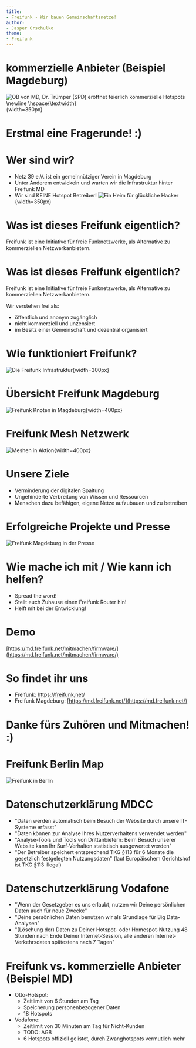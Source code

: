 ```yaml
---
title:
- Freifunk - Wir bauen Gemeinschaftsnetze!
author:
- Jasper Orschulko
theme:
- Freifunk
---
```

# kommerzielle Anbieter (Beispiel Magdeburg)

![OB von MD, Dr. Trümper (SPD) eröffnet feierlich kommerzielle Hotspots \newline \hspace{\textwidth}](images/commercial_hotspots.png){width=350px}

# Erstmal eine Fragerunde! :)

# Wer sind wir?
- Netz 39 e.V. ist ein gemeinnütziger Verein in Magdeburg
- Unter Anderem entwickeln und warten wir die Infrastruktur hinter Freifunk MD   
- Wir sind KEINE Hotspot Betreiber!
![Ein Heim für glückliche Hacker](images/netz39.jpg){width=350px}

# Was ist dieses Freifunk eigentlich?
Freifunk ist eine Initiative für freie Funknetzwerke, als Alternative zu kommerziellen Netzwerkanbietern.

# Was ist dieses Freifunk eigentlich?
Freifunk ist eine Initiative für freie Funknetzwerke, als Alternative zu kommerziellen Netzwerkanbietern.

Wir verstehen frei als:

- öffentlich und anonym zugänglich
- nicht kommerziell und unzensiert
- im Besitz einer Gemeinschaft und dezentral organisiert

# Wie funktioniert Freifunk?
![Die Freifunk Infrastruktur](images/howffworks.png){width=300px}

# Übersicht Freifunk Magdeburg
![Freifunk Knoten in Magdeburg](images/mapmd.png){width=400px}

# Freifunk Mesh Netzwerk
![Meshen in Aktion](images/mapmashdetail.png){width=400px}

# Unsere Ziele
- Verminderung der digitalen Spaltung
- Ungehinderte Verbreitung von Wissen und Ressourcen
- Menschen dazu befähigen, eigene Netze aufzubauen und zu betreiben

# 

# Erfolgreiche Projekte und Presse
![Freifunk Magdeburg in der Presse](images/press.png)

# Wie mache ich mit / Wie kann ich helfen?
- Spread the word!
- Stellt euch Zuhause einen Freifunk Router hin!
- Helft mit bei der Entwicklung!

# Demo
[https://md.freifunk.net/mitmachen/firmware/](https://md.freifunk.net/mitmachen/firmware/)

# So findet ihr uns
- Freifunk: [https://freifunk,net/](https://freifunk.net/)
- Freifunk Magdeburg: [https://md.freifunk.net/](https://md.freifunk.net/)



# Danke fürs Zuhören und Mitmachen! :)

# Freifunk Berlin Map
![Freifunk in Berlin](images/ffmapberlin.png)

# Datenschutzerklärung MDCC
- "Daten werden automatisch beim Besuch der Website durch unsere IT-Systeme erfasst"
- "Daten können zur Analyse Ihres Nutzerverhaltens verwendet werden"
- "Analyse-Tools und Tools von Drittanbietern: Beim Besuch unserer Website kann Ihr Surf-Verhalten statistisch ausgewertet werden"
- "Der Betreiber speichert entsprechend TKG §113 für 6 Monate die gesetzlich festgelegten Nutzungsdaten" (laut Europäischem Gerichtshof ist TKG §113 illegal)

# Datenschutzerklärung Vodafone
- "Wenn der Gesetzgeber es uns erlaubt, nutzen wir Deine persönlichen Daten auch für neue Zwecke"
- "Deine persönlichen Daten benutzen wir als Grundlage für Big Data-Analysen"
- "(Löschung der) Daten zu Deiner Hotspot- oder Homespot-Nutzung 48 Stunden nach Ende Deiner Internet-Session, alle anderen Internet-Verkehrsdaten spätestens nach 7 Tagen"

# Freifunk vs. kommerzielle Anbieter (Beispiel MD)
- Otto-Hotspot:
    - Zeitlimit von 6 Stunden am Tag
    - Speicherung personenbezogener Daten
    - 18 Hotspots
- Vodafone:
    - Zeitlimit von 30 Minuten am Tag für Nicht-Kunden
    - TODO: AGB
    - 6 Hotspots offiziell gelistet, durch Zwanghotspots vermutlich mehr
